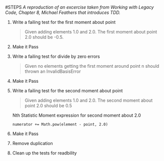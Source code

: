 #STEPS
*A reproduction of an excercise taken from Working with Legacy Code, Chapter 8, Michael Feathers that introduces TDD.*

1. Write a failing test for the first moment about point

	> Given adding elements 1.0 and 2.0. The first moment about point 2.0 should be -0.5.

2. Make it Pass

3. Write a failing test for divide by zero errors

	> Given no elements getting the first moment around point n should thrown an InvalidBasisError

4. Make it Pass

5. Write a failing test for the second moment about point

	> Given adding elements 1.0 and 2.0. The second moment about point 2.0 should be 0.5

	
	Nth Statistic Moment expression for second moment about 2.0
	```
	numerator += Math.pow(element - point, 2.0)
	```

	
6. Make it Pass

7. Remove duplication

8. Clean up the tests for readbility